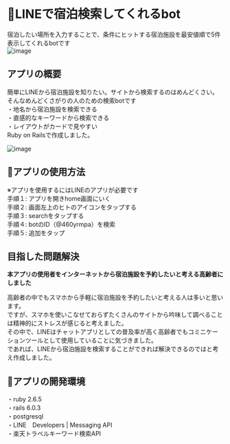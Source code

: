 # 📕LINEで宿泊検索してくれるbot

宿泊したい場所を入力することで、条件にヒットする宿泊施設を最安値順で5件表示してくれるbotです</br>
![image](https://user-images.githubusercontent.com/71375582/109369539-082b6080-78e0-11eb-812e-d21abaeb7f00.png)

## アプリの概要

簡単にLINEから宿泊施設を知りたい。サイトから検索するのはめんどくさい。そんなめんどくさがりの人のための検索botです</br>
・地名から宿泊施設を検索できる</br>
・直感的なキーワードから検索できる</br>
・レイアウトがカードで見やすい</br>
Ruby on Railsで作成しました。</br>

![image](https://user-images.githubusercontent.com/71375582/108197902-4dbc9080-715e-11eb-8327-0771ffa6064b.png)

## 📘アプリの使用方法

※アプリを使用するにはLINEのアプリが必要です</br>
手順１: アプリを開きhome画面にいく</br>
手順２: 画面左上のヒトのアイコンをタップする</br>
手順３: searchをタップする</br>
手順４: botのID（@460yrmpa）を検索</br>
手順５: 追加をタップ

## 目指した問題解決

**本アプリの使用者をインターネットから宿泊施設を予約したいと考える高齢者にしました**</br>

高齢者の中でもスマホから手軽に宿泊施設を予約したいと考える人は多いと思います。</br>
ですが、スマホを使いこなせておらずたくさんのサイトから吟味して調べることは精神的にストレスが感じると考えました。</br>
その中で、LINEはチャットアプリとしての普及率が高く高齢者でもコミニケーションツールとして使用していることに気づきました。</br>
であれば、LINEから宿泊施設を検索することができれば解決できるのではと考え作成しました。



## 📘アプリの開発環境

・ruby 2.6.5</br>
・rails 6.0.3</br>
・postgresql</br>
・LINE　Developers | Messaging API</br>
・楽天トラベルキーワード検索API